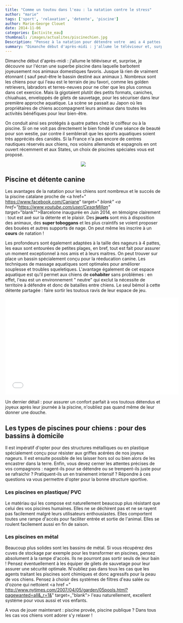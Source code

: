 ```yaml
---
title: "Comme un toutou dans l'eau : la natation contre le stress"
author: "marie"
tags: ['sport', 'relaxation', 'detente', 'piscine']
author: Marie-George Clouet
date: 2014-11-06
categories: [activite_eau]
thumbnail: /images/actualites/piscinechien.jpg
Description: "Pensez à la natation pour détendre votre  ami a 4 pattes et le socialiser : chez vous ou en extérieur, quel est le meilleur endroit ?"
summary: "Dimanche début d'après-midi : j'allume le téléviseur et, surprise, je découvre sur l'écran une superbe piscine dans laquelle barbotent joyeusement nos animaux domestiques favoris. Jusque là rien de vraiment étonnant ( sauf peut-être le bassin destiné aux animaux )."
---
```

Dimanche début d'après-midi : j'allume le téléviseur et, surprise, je découvre sur l'écran une superbe piscine dans laquelle barbotent joyeusement nos animaux domestiques favoris. Jusque là rien de vraiment étonnant ( sauf peut-être le bassin destiné aux animaux ). Nombreux sont les chiens pour qui l'eau est le terrain de jeu favori, comme les golden retrievers, labradors et terres-neuves pour ne citer que les plus connus dans cet exercice. Mais là gigotaient plutôt des petits formats, caniches, chiuahuas, enveloppés de gilets de sauvetage, pour les sécuriser dans leur première approche aquatique. La scène se passait au Japon où les propriétaires de chiens accompagnent leurs animaux dans toutes les activités bénéfiques pour leur bien-être.

On conduit ainsi ses protégés à quatre pattes chez le coiffeur ou à la piscine. Si on ne voit pas directement le bien fondé d'une séance de beauté pour son westie, par contre il semblerait que les sports aquatiques soient très appréciés des canidés. Si la France n'a pas encore de centres nautiques réservés aux chiens, nos voisins allemands et espagnols en ont ouvert récemment et aux States, un choix de piscines spéciales vous est proposé.

<p align="center"><img src= "/images/actualites/piscinechien.jpg"></p>

## Piscine et détente canine

Les avantages de la natation pour les chiens sont nombreux et le succés de la piscine catalane proche de <a href=" https://www.facebook.com/Canjane" target=" _blank" <a href="https://www.youtube.com/user/CesarMillan" target=_"blank"">Barcelone </a>
 inaugurée en Juin 2014, en témoigne clairement : tout est axé sur la détente et le plaisir. Des **jouets** sont mis à disposition des animaux, des **super toboggans** et les plus craintifs se voient proposer des bouées et autres supports de nage. On peut même les inscrire à un **cours** de natation !

Les profondeurs sont également adaptées à la  taille des nageurs à 4 pattes, les eaux sont entourées de petites plages, en bref, tout est fait pour assurer un moment exceptionnel à nos amis et à leurs maitres. On peut trouver sur place un bassin spécialement conçu pour la réeducation canine. Les techniques de massage aquatiques sont optimales pour améliorer souplesse et troubles squeletiques.
L'avantage également de cet espace aquatique est qu'il permet aux chiens de **cohabiter** sans problémes : en effet, l'eau est un environnement " neutre" qui exclut la nécessite de territoire à défendre et donc de batailles entre chiens. Le seul bémol à cette détente partagée : faire sortir les toutous ravis de leur espace de jeu.
<iframe width="560" height="315" src="//www.youtube.com/embed/XgNoKcsPgKA" frameborder="0" allowfullscreen></iframe>

Un dernier détail : pour assurer un confort parfait à vos toutous détendus et joyeux après leur journée à la piscine, n'oubliez pas quand même de leur donner une douche.

## Les types de piscines pour chiens : pour des bassins à domicile

Il est impératif d'opter pour des structures métalliques ou en plastique spécialement conçu pour résister aux griffes acérées de nos joyeux nageurs. Il est ensuite possible de les laisser hors sol ou bien alors de les encastrer dans la terre.
Enfin, vous devez cerner les attentes précises de vos compagnons : nagent-ils pour se détendre ou se trempent-ils juste pour se rafraichir ? Pratiquent-ils un en trainement intensif ? Répondre à ces questions va vous permettre d'opter pour la bonne structure sportive.
### Les piscines en plastique/ PVC
Le matériau qui les compose est naturellement beaucoup plus résistant que celui des vos piscines humaines. Elles ne se déchirent pas et ne se rayent pas facilement malgré leurs utilisateurs enthousiastes. Elles comportent toutes une rampe d'accés pour faciliter entrée et sortie de l'animal. Elles se roulent facilement aussi en fin de saison.

### Les piscines en métal
Beaucoup plus solides sont les bassins de métal. Si vous récupérez des cuves de stockage par exemple pour les transformer en piscines, pensez absolument à la rampe d'accés. Ils ne pourront pas sortir seuls de leur bain ! Pensez éventuellement à les équiper de gilets de sauvetage pour leur assurer une sécurité optimale.
N'oubliez pas dans tous les cas que les agents traitant les piscines sont chimiques et donc agressifs pour la peau de vos chiens. Pensez à choisir des systémes de filtres d'eau salée ou d'ozone qui nettoient <a href =" http://www.nytimes.com/2007/04/05/garden/05pools.html?pagewanted=all&_r=1&" target=_"blank"> l'eau</A> naturellement, excellent systéme pour vous aussi et vos enfants.

A vous de jouer maintenant : piscine provée, piscine publique ? Dans tous les cas vos chiens vont adorer s'y relaxer !